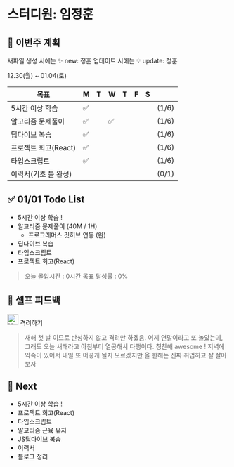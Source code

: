 # 스터디원: 임정훈

## 🚀 이번주 계획

새파일 생성 시에는 :sparkles: new: 정훈
업데이트 시에는 :bulb: update: 정훈

12.30(월) ~ 01.04(토)

| 목표                 | M   | T   | W   | T   | F   | S   |       |
| -------------------- | --- | --- | --- | --- | --- | --- | ----- |
| 5시간 이상 학습      | ✅  |     |     |     |     |     | (1/6) |
| 알고리즘 문제풀이    | ✅  |     | ✅  |     |     |     | (1/6) |
| 딥다이브 복습        | ✅  |     |     |     |     |     | (1/6) |
| 프로젝트 회고(React) | ✅  |     |     |     |     |     | (1/6) |
| 타입스크립트         | ✅  |     |     |     |     |     | (1/6) |
| 이력서(기초 틀 완성) |     |     |     |     |     |     | (0/1) |

## ✅ 01/01 Todo List

- 5시간 이상 학습 !
- 알고리즘 문제풀이 (40M / 1H)
  - 프로그래머스 깃허브 연동 (완)
- 딥다이브 복습
- 타입스크립트
- 프로젝트 회고(React)

> 오늘 몰입시간 : 0시간
> 목표 달성률 : 0%

## 🎉 셀프 피드백

<img src="https://raw.githubusercontent.com/Tarikul-Islam-Anik/Animated-Fluent-Emojis/master/Emojis/Smilies/Hugging%20Face.png" alt="Hugging Face" width="25" height="25"> 격려하기</img>

> 새해 첫 날 이므로 반성하지 않고 격려만 하겠음.
> 어제 연말이라고 또 놀았는데, 그래도 오늘 새해라고 아침부터 열공해서 다행이다.
> 칭찬해 awesome !
> 저녁에 약속이 있어서 내일 또 어떻게 될지 모르겠지만
> 올 한해는 진짜 취업하고 잘 살아보자

## 🌱 Next

- 5시간 이상 학습 !
- 프로젝트 회고(React)
- 타입스크립트
- 알고리즘 근육 유지
- JS딥다이브 복습
- 이력서
- 블로그 정리
